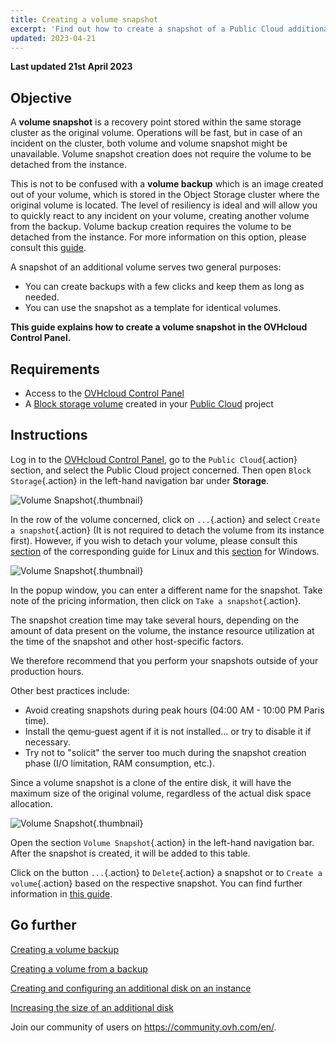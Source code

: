 ```yaml
---
title: Creating a volume snapshot
excerpt: 'Find out how to create a snapshot of a Public Cloud additional disk'
updated: 2023-04-21
---
```


**Last updated 21st April 2023**

## Objective

A **volume snapshot** is a recovery point stored within the same storage cluster as the original volume. Operations will be fast, but in case of an incident on the cluster, both volume and volume snapshot might be unavailable. Volume snapshot creation does not require the volume to be detached from the instance.

This is not to be confused with a **volume backup** which is an image created out of your volume, which is stored in the Object Storage cluster where the original volume is located. The level of resiliency is ideal and will allow you to quickly react to any incident on your volume, creating another volume from the backup. Volume backup creation requires the volume to be detached from the instance. For more information on this option, please consult this [guide](/pages/platform/public-cloud/volume-backup).

A snapshot of an additional volume serves two general purposes:

- You can create backups with a few clicks and keep them as long as needed.
- You can use the snapshot as a template for identical volumes.

**This guide explains how to create a volume snapshot in the OVHcloud Control Panel.**

## Requirements

- Access to the [OVHcloud Control Panel](https://ca.ovh.com/auth/?action=gotomanager&from=https://www.ovh.com/asia/&ovhSubsidiary=asia)
- A [Block storage volume](/pages/platform/public-cloud/create_and_configure_an_additional_disk_on_an_instance) created in your [Public Cloud](https://www.ovhcloud.com/asia/public-cloud/) project

## Instructions

Log in to the [OVHcloud Control Panel](https://ca.ovh.com/auth/?action=gotomanager&from=https://www.ovh.com/asia/&ovhSubsidiary=asia), go to the `Public Cloud`{.action} section, and select the Public Cloud project concerned. Then open `Block Storage`{.action} in the left-hand navigation bar under **Storage**.

![Volume Snapshot](images/volume_snapshot01.png){.thumbnail}

In the row of the volume concerned, click on `...`{.action} and select `Create a snapshot`{.action} (It is not required to detach the volume from its instance first). However, if you wish to detach your volume, please consult this [section](/pages/platform/public-cloud/create_and_configure_an_additional_disk_on_an_instance#on-linux) of the corresponding guide for Linux and this [section](/pages/platform/public-cloud/create_and_configure_an_additional_disk_on_an_instance#on-windows) for Windows.

![Volume Snapshot](images/volume_snapshot02.png){.thumbnail}

In the popup window, you can enter a different name for the snapshot. Take note of the pricing information, then click on `Take a snapshot`{.action}.

The snapshot creation time may take several hours, depending on the amount of data present on the volume, the instance resource utilization at the time of the snapshot and other host-specific factors.

We therefore recommend that you perform your snapshots outside of your production hours. 

Other best practices include:

- Avoid creating snapshots during peak hours (04:00 AM - 10:00 PM Paris time).
- Install the qemu-guest agent if it is not installed... or try to disable it if necessary.
- Try not to "solicit" the server too much during the snapshot creation phase (I/O limitation, RAM consumption, etc.).

Since a volume snapshot is a clone of the entire disk, it will have the maximum size of the original volume, regardless of the actual disk space allocation.

![Volume Snapshot](images/volume_snapshot03.png){.thumbnail}

Open the section `Volume Snapshot`{.action} in the left-hand navigation bar. After the snapshot is created, it will be added to this table.

Click on the button `...`{.action} to `Delete`{.action} a snapshot or to `Create a volume`{.action} based on the respective snapshot. You can find further information in [this guide](/pages/platform/public-cloud/create-volume-from-snapshot).


## Go further

[Creating a volume backup](/pages/platform/public-cloud/volume-backup)

[Creating a volume from a backup](/pages/platform/public-cloud/create-volume-from-snapshot)

[Creating and configuring an additional disk on an instance](/pages/platform/public-cloud/create_and_configure_an_additional_disk_on_an_instance)

[Increasing the size of an additional disk](/pages/platform/public-cloud/increase_the_size_of_an_additional_disk)

Join our community of users on <https://community.ovh.com/en/>.